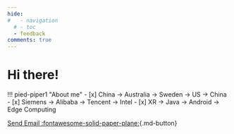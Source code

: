 ```yaml
---
hide:
#   - navigation
  # - toc
  - feedback
comments: true
---
```

# Hi there!

!!! pied-piper1 "About me"
    - [x] China -> Australia -> Sweden -> US -> China
    - [x] Siemens -> Alibaba -> Tencent -> Intel
    - [x] XR -> Java -> Android -> Edge Computing

[Send Email :fontawesome-solid-paper-plane:](mailto:<junyubian@gmail.com>){.md-button}
